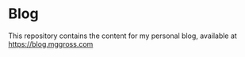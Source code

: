 # Blog

This repository contains the content for my personal blog, available at https://blog.mggross.com
